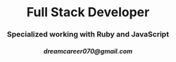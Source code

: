 <h1 align="center">Full Stack Developer</h1>
<h3 align="center">Specialized working with Ruby and JavaScript</h3>
<h5 align="center">dreamcareer070@gmail.com</h5>
